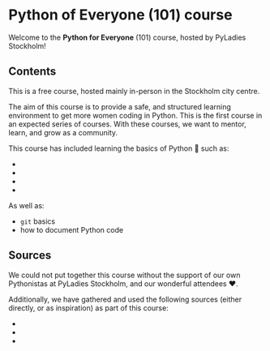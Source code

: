 # Python of Everyone (101) course

Welcome to the **Python for Everyone** (101) course, hosted by PyLadies Stockholm!

## Contents

This is a free course, hosted mainly in-person in the Stockholm city centre.

The aim of this course is to provide a safe, and structured learning environment to get more women coding in Python.
This is the first course in an expected series of courses.
With these courses, we want to mentor, learn, and grow as a community.

This course has included learning the basics of Python 🐍 such as:

- 
-
-
-

As well as:

- `git` basics
- how to document Python code

## Sources

We could not put together this course without the support of our own Pythonistas at PyLadies Stockholm, and our wonderful attendees ❤️.

Additionally, we have gathered and used the following sources (either directly, or as inspiration) as part of this course:

-
-
-
